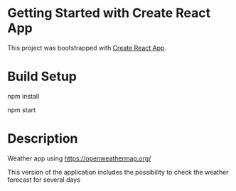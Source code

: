 # Getting Started with Create React App

This project was bootstrapped with [Create React App](https://github.com/facebook/create-react-app).

# Build Setup

npm install

npm start

# Description

Weather app using https://openweathermap.org/ 

This version of the application includes the possibility to check the weather forecast for several days

